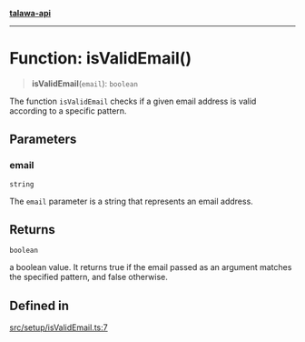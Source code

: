 [**talawa-api**](../../../README.md)

***

# Function: isValidEmail()

> **isValidEmail**(`email`): `boolean`

The function `isValidEmail` checks if a given email address is valid according to a specific pattern.

## Parameters

### email

`string`

The `email` parameter is a string that represents an email address.

## Returns

`boolean`

a boolean value. It returns true if the email passed as an argument matches the specified
pattern, and false otherwise.

## Defined in

[src/setup/isValidEmail.ts:7](https://github.com/Suyash878/talawa-api/blob/095e6964ce2a06c1c30d1acf81b6162203f1db91/src/setup/isValidEmail.ts#L7)
